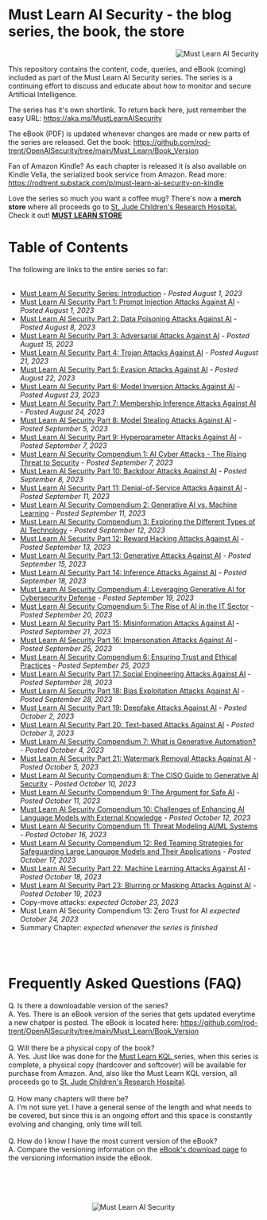 # Must Learn AI Security - the blog series, the book, the store<br>
<p align="right"><img src="https://github.com/rod-trent/OpenAISecurity/blob/main/Must_Learn/Series_Images/MustLearnAISecuritySmallSmall.png" alt="Must Learn AI Security"></center></p>

This repository contains the content, code, queries, and eBook (coming) included as part of the Must Learn AI Security series. The series is a continuing effort to discuss and educate about how to monitor and secure Artificial Intelligence.

The series has it's own shortlink. To return back here, just remember the easy URL: https://aka.ms/MustLearnAISecurity

The eBook (PDF) is updated whenever changes are made or new parts of the series are released. Get the book: https://github.com/rod-trent/OpenAISecurity/tree/main/Must_Learn/Book_Version

Fan of Amazon Kindle? As each chapter is released it is also available on Kindle Vella, the serialized book service from Amazon. Read more: https://rodtrent.substack.com/p/must-learn-ai-security-on-kindle

Love the series so much you want a coffee mug? There's now a <b>merch store</b> where all proceeds go to <a href="https://www.stjude.org/" target="_blank">St. Jude Children's Research Hospital.</a> Check it out! <b><a href="https://must-learn-kql.creator-spring.com" target="_blank">MUST LEARN STORE</a></b>

<b><h1>Table of Contents</h1></b>
The following are links to the entire series so far:
<br><br>

* <a href="https://rodtrent.substack.com/p/must-learn-ai-security-series-introduction" target="_blank">Must Learn AI Security Series: Introduction</a> - <i>Posted August 1, 2023</i><br>
* <a href="https://rodtrent.substack.com/p/must-learn-ai-security-part-1-prompt" target="_blank">Must Learn AI Security Part 1: Prompt Injection Attacks Against AI</a> - <i>Posted August 1, 2023</i><br>
* <a href="https://rodtrent.substack.com/p/must-learn-ai-security-part-2-data" target="_blank">Must Learn AI Security Part 2: Data Poisoning Attacks Against AI</a> - <i>Posted August 8, 2023</i><br>
* <a href="https://rodtrent.substack.com/p/must-learn-ai-security-part-3-adversarial" target="_blank">Must Learn AI Security Part 3: Adversarial Attacks Against AI</a> - <i>Posted August 15, 2023</i><br>
* <a href="https://rodtrent.substack.com/p/must-learn-ai-security-part-4-trojan" target="_blank">Must Learn AI Security Part 4: Trojan Attacks Against AI</a> - <i>Posted August 21, 2023</i><br>
* <a href="https://rodtrent.substack.com/p/must-learn-ai-security-part-5-evasion" target="_blank">Must Learn AI Security Part 5: Evasion Attacks Against AI</a> - <i>Posted August 22, 2023</i><br>
* <a href="https://rodtrent.substack.com/p/must-learn-ai-security-part-6-model" target="_blank">Must Learn AI Security Part 6: Model Inversion Attacks Against AI</a> - <i>Posted August 23, 2023</i><br>
* <a href="https://rodtrent.substack.com/p/must-learn-ai-security-part-7-membership" target="_blank">Must Learn AI Security Part 7: Membership Inference Attacks Against AI</a> - <i>Posted August 24, 2023</i><br>
* <a href="https://rodtrent.substack.com/p/must-learn-ai-security-part-8-model" target="_blank">Must Learn AI Security Part 8: Model Stealing Attacks Against AI</a> - <i>Posted September 5, 2023</i><br>
* <a href="https://rodtrent.substack.com/p/must-learn-ai-security-part-9-hyperparameter" target="_blank">Must Learn AI Security Part 9: Hyperparameter Attacks Against AI</a> - <i>Posted September 7, 2023</i><br>
* <a href="https://rodtrent.substack.com/p/must-learn-ai-security-compendium" target="_blank">Must Learn AI Security Compendium 1: AI Cyber Attacks - The Rising Threat to Security</a> - <i>Posted September 7, 2023</i><br>
* <a href="https://rodtrent.substack.com/p/must-learn-ai-security-part-10-backdoor" target="_blank">Must Learn AI Security Part 10: Backdoor Attacks Against AI</a> - <i>Posted September 8, 2023</i><br>
* <a href="https://rodtrent.substack.com/p/must-learn-ai-security-part-11-denial" target="_blank">Must Learn AI Security Part 11: Denial-of-Service Attacks Against AI</a> - <i>Posted September 11, 2023</i><br>
* <a href="https://rodtrent.substack.com/p/must-learn-ai-security-compendium-73e" target="_blank">Must Learn AI Security Compendium 2: Generative AI vs. Machine Learning</a> - <i>Posted September 11, 2023</i><br>
* <a href="https://rodtrent.substack.com/p/must-learn-ai-security-compendium-d86" target="_blank">Must Learn AI Security Compendium 3: Exploring the Different Types of AI Technology</a> - <i>Posted September 12, 2023</i><br>
* <a href="https://rodtrent.substack.com/p/must-learn-ai-security-part-12-reward" target="_blank">Must Learn AI Security Part 12: Reward Hacking Attacks Against AI</a> - <i>Posted September 13, 2023</i><br>
* <a href="https://rodtrent.substack.com/p/must-learn-ai-security-part-13-generative" target="_blank">Must Learn AI Security Part 13: Generative Attacks Against AI</a> - <i>Posted September 15, 2023</i><br>
* <a href="https://rodtrent.substack.com/p/must-learn-ai-security-part-14-inference" target="_blank">Must Learn AI Security Part 14: Inference Attacks Against AI</a> - <i>Posted September 18, 2023</i><br>
* <a href="https://rodtrent.substack.com/p/must-learn-ai-security-compendium-794" target="_blank">Must Learn AI Security Compendium 4: Leveraging Generative AI for Cybersecurity Defense</a> - <i>Posted September 19, 2023</i><br>
* <a href="https://rodtrent.substack.com/p/must-learn-ai-security-compendium-0ae" target="_blank">Must Learn AI Security Compendium 5: The Rise of AI in the IT Sector</a> - <i>Posted September 20, 2023</i><br>
* <a href="https://rodtrent.substack.com/p/must-learn-ai-security-part-15-misinformation" target="_blank">Must Learn AI Security Part 15: Misinformation Attacks Against AI</a> - <i>Posted September 21, 2023</i><br>
* <a href="https://rodtrent.substack.com/p/must-learn-ai-security-part-16-impersonation" target="_blank">Must Learn AI Security Part 16: Impersonation Attacks Against AI</a> - <i>Posted September 25, 2023</i><br>
* <a href="https://rodtrent.substack.com/p/must-learn-ai-security-compendium-cd6" target="_blank">Must Learn AI Security Compendium 6: Ensuring Trust and Ethical Practices</a> - <i>Posted September 25, 2023</i><br>
* <a href="https://rodtrent.substack.com/p/must-learn-ai-security-part-17-social" target="_blank">Must Learn AI Security Part 17: Social Engineering Attacks Against AI</a> - <i>Posted September 28, 2023</i><br>
* <a href="https://rodtrent.substack.com/p/must-learn-ai-security-part-18-bias" target="_blank">Must Learn AI Security Part 18: Bias Exploitation Attacks Against AI</a> - <i>Posted September 28, 2023</i><br>
* <a href="https://rodtrent.substack.com/p/must-learn-ai-security-part-19-deepfake" target="_blank">Must Learn AI Security Part 19: Deepfake Attacks Against AI</a> - <i>Posted October 2, 2023</i><br>
* <a href="https://rodtrent.substack.com/p/must-learn-ai-security-part-20-text" target="_blank">Must Learn AI Security Part 20: Text-based Attacks Against AI</a> - <i>Posted October 3, 2023</i><br>
* <a href="https://rodtrent.substack.com/p/must-learn-ai-security-compendium-d64" target="_blank">Must Learn AI Security Compendium 7: What is Generative Automation?</a> - <i>Posted October 4, 2023</i><br>
* <a href="https://rodtrent.substack.com/p/must-learn-ai-security-part-21-watermark" target="_blank">Must Learn AI Security Part 21: Watermark Removal Attacks Against AI</a> - <i>Posted October 5, 2023</i><br>
* <a href="https://rodtrent.substack.com/p/must-learn-ai-security-compendium-30f" target="_blank">Must Learn AI Security Compendium 8: The CISO Guide to Generative AI Security</a> - <i>Posted October 10, 2023</i><br>
* <a href="https://rodtrent.substack.com/p/must-learn-ai-security-compendium-e82" target="_blank">Must Learn AI Security Compendium 9: The Argument for Safe AI</a> - <i>Posted October 11, 2023</i><br>
* <a href="https://rodtrent.substack.com/p/must-learn-ai-security-compendium-b5d" target="_blank">Must Learn AI Security Compendium 10: Challenges of Enhancing AI Language Models with External Knowledge</a> - <i>Posted October 12, 2023</i><br>
* <a href="https://rodtrent.substack.com/p/must-learn-ai-security-compendium-b6b" target="_blank">Must Learn AI Security Compendium 11: Threat Modeling AI/ML Systems</a> - <i>Posted October 16, 2023</i><br>
* <a href="https://rodtrent.substack.com/p/must-learn-ai-security-compendium-030" target="_blank">Must Learn AI Security Compendium 12: Red Teaming Strategies for Safeguarding Large Language Models and Their Applications</a> - <i>Posted October 17, 2023</i><br>
* <a href="https://rodtrent.substack.com/p/must-learn-ai-security-part-22-machine" target="_blank">Must Learn AI Security Part 22: Machine Learning Attacks Against AI</a> - <i>Posted October 18, 2023</i><br>
* <a href="https://rodtrent.substack.com/p/must-learn-ai-security-part-23-blurring" target="_blank">Must Learn AI Security Part 23: Blurring or Masking Attacks Against AI</a> - <i>Posted October 19, 2023</i><br>
* Copy-move attacks: <i>expected October 23, 2023</i>
* Must Learn AI Security Compendium 13: Zero Trust for AI <i>expected October 24, 2023</i>
* Summary Chapter: <i>expected whenever the series is finished</i>

<br><br>

<b><h1>Frequently Asked Questions (FAQ)</h1></b>
Q. Is there a downloadable version of the series?
<br>
A. Yes. There is an eBook version of the series that gets updated everytime a new chatper is posted. The eBook is located here: https://github.com/rod-trent/OpenAISecurity/tree/main/Must_Learn/Book_Version
<br><br>
Q. Will there be a physical copy of the book? 
<br>
A. Yes. Just like was done for the <a href="https://aka.ms/MustLearnKQL" target="_blank">Must Learn KQL </a>series, when this series is complete, a physical copy (hardcover and softcover) will be available for purchase from Amazon. And, also like the Must Learn KQL version, all proceeds go to <a href="https://www.stjude.org/" target="_blank">St. Jude Children's Research Hospital</a>. 
<br><br>
Q. How many chapters will there be?
<br>
A. I'm not sure yet. I have a general sense of the length and what needs to be covered, but since this is an ongoing effort and this space is constantly evolving and changing, only time will tell.
<br><br>
Q. How do I know I have the most current version of the eBook?
<br>
A. Compare the versioning information on the <a href="https://github.com/rod-trent/OpenAISecurity/tree/main/Must_Learn/Book_Version" target="_blank">eBook's download page</a> to the versioning information inside the eBook.
<br><br>
</br></br></br>
<p align="center"><img src="https://github.com/rod-trent/OpenAISecurity/blob/main/Must_Learn/Series_Images/Must%20Learn%20AI%20Security%20Small.png?raw=true" alt="Must Learn AI Security"></center></p>
